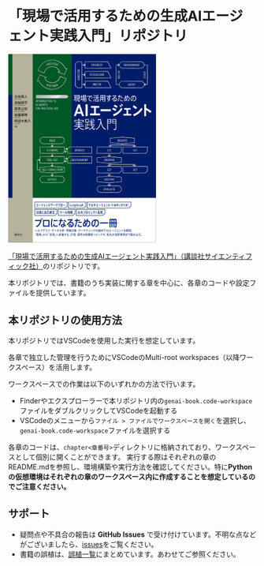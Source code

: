 # 「現場で活用するための生成AIエージェント実践入門」リポジトリ

<img src=".github/assets/cover.jpg" alt="書籍カバー" width="300">

[「現場で活用するための生成AIエージェント実践入門」（講談社サイエンティフィック社）](www.amazon.co.jp/dp/4065401402)のリポジトリです。

本リポジトリでは、書籍のうち実装に関する章を中心に、各章のコードや設定ファイルを提供しています。

## 本リポジトリの使用方法

本リポジトリではVSCodeを使用した実行を想定しています。

各章で独立した管理を行うためにVSCodeのMulti-root workspaces（以降ワークスペース）を活用します。
   
ワークスペースでの作業は以下のいずれかの方法で行います。
- Finderやエクスプローラーで本リポジトリ内の`genai-book.code-workspace`ファイルをダブルクリックしてVSCodeを起動する
- VSCodeのメニューから`ファイル > ファイルでワークスペースを開く`を選択し、`genai-book.code-workspace`ファイルを選択する

各章のコードは、`chapter<章番号>`ディレクトリに格納されており、ワークスペースとして個別に開くことができます。
実行する際はそれぞれの章のREADME.mdを参照し、環境構築や実行方法を確認してください。特に**Pythonの仮想環境はそれぞれの章のワークスペース内に作成することを想定しているのでご注意ください。**

## サポート
- 疑問点や不具合の報告は **GitHub Issues** で受け付けています。不明な点などがございましたら、[issues](https://github.com/masamasa59/genai-agent-advanced-book/issues)をご覧ください。
- 書籍の誤植は、[誤植一覧](https://github.com/masamasa59/genai-agent-advanced-book/issues?q=is%3Aissue%20state%3Aopen%20label%3A%E8%AA%A4%E6%A4%8D)にまとめています。あわせてご参照ください。